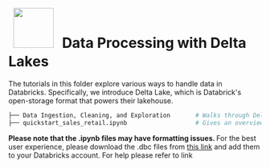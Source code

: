 # <img src='https://www.svgrepo.com/show/229520/lake.svg' style="height: 80px; margin: 5px; padding: 5px"/>  Data Processing with Delta Lakes

The tutorials in this folder explore various ways to handle data in Databricks. Specifically, we introduce Delta Lake, which is Databrick's open-storage format that powers their lakehouse. 

```bash
├── Data Ingestion, Cleaning, and Exploration       # Walks through Delta Tables for data cleaning and EDA 
├── quickstart_sales_retail.ipynb                   # Gives an overview of multiple data tasks and ETL processes 
```

<b> Please note that the .ipynb files may have formatting issues. </b> For the best user experience, please download the .dbc files from [this link](https://drive.google.com/drive/folders/10dxmX2wn8hRrL1lKh6TenwXyiGVSbXyq?usp=drive_link) and add them to your Databricks account. For help please refer to link  



